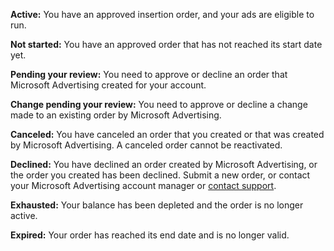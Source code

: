 **Active:**  You have an approved insertion order, and your ads are eligible to run.

**Not started:**  You have an approved order that has not reached its start date yet.

**Pending your review:**  You need to approve or decline an order that Microsoft Advertising created for your account.

**Change pending your review:**  You need to approve or decline a change made to an existing order by Microsoft Advertising.

**Canceled:**  You have canceled an order that you created or that was created by Microsoft Advertising. A canceled order cannot be reactivated.

**Declined:**  You have declined an order created by Microsoft Advertising, or the order you created has been declined. Submit a new order, or contact your Microsoft Advertising account manager or [contact support](https://go.microsoft.com/fwlink?LinkId=398371).

**Exhausted:**  Your balance has been depleted and the order is no longer active.

**Expired:**  Your order has reached its end date and is no longer valid.


